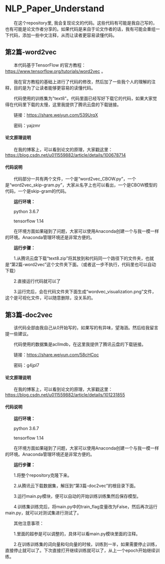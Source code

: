 # NLP_Paper_Understand
&ensp;&ensp;&ensp;&ensp;在这个repository里, 我会复现论文的代码。这些代码有可能是我自己写的，也有可能是论文作者分享的。如果代码是来自于论文作者的话，我有可能会重组一下代码，添加一些中文注释，从而让读者更容易读懂代码。

## 第2篇-word2vec

&ensp;&ensp;&ensp;&ensp;本代码基于TensorFlow 的官方教程： https://www.tensorflow.org/tutorials/word2vec 。

&ensp;&ensp;&ensp;&ensp;我在官方教程的基础上进行了代码的修改，然后加了一些我个人的理解的注释，目的是为了让读者能够更容易的读懂代码。

&ensp;&ensp;&ensp;&ensp;代码使用的训练集为"text8"。代码里面已经写好下载它的代码，如果大家觉得在代码里下载的太慢，这里我提供了腾讯云盘的下载链接。

&ensp;&ensp;&ensp;&ensp;链接：https://share.weiyun.com/539UrqX 

&ensp;&ensp;&ensp;&ensp;密码：yajzmr

#### 论文原理说明

&ensp;&ensp;&ensp;&ensp;在我的博客上，可以看到论文的原理，大家戳这里：https://blog.csdn.net/u011559882/article/details/100678714

#### 代码说明

&ensp;&ensp;&ensp;&ensp;代码部分一共有两个文件，一个是“word2vec_CBOW.py”，一个是“word2vec_skip-gram.py”，大家从名字上也可以看出，一个是CBOW模型的代码，一个是skip-gram的代码。

&ensp;&ensp;&ensp;&ensp;**运行环境：**

&ensp;&ensp;&ensp;&ensp;python 3.6.7

&ensp;&ensp;&ensp;&ensp;tensorflow 1.14

&ensp;&ensp;&ensp;&ensp;在环境方面如果碰到了问题，大家可以使用Anaconda创建一个与我一模一样的环境。Anaconda管理环境还是非常方便的。

&ensp;&ensp;&ensp;&ensp;**运行步骤：**

&ensp;&ensp;&ensp;&ensp;1.从腾讯云盘下载“text8.zip”将其放到和代码同一个路径下的文件夹，也就是“第2篇-word2vec”这个文件夹下面。（或者这一步不执行，代码里也可以自动下载）

&ensp;&ensp;&ensp;&ensp;2.直接运行代码就可以了

&ensp;&ensp;&ensp;&ensp;3.运行完后，会在代码文件夹下面生成“wordvec_visualization.png”文件，这个是可视化文件，可以随意删除，没关系的。



## 第3篇-doc2vec

&ensp;&ensp;&ensp;&ensp;该代码全部由我自己从0开始写的，如果写的有异味，望海涵。然后给我留言提一些建议。

&ensp;&ensp;&ensp;&ensp;代码使用的数据集是aclImdb，在这里我提供了腾讯云盘的下载链接。

&ensp;&ensp;&ensp;&ensp;链接：https://share.weiyun.com/58cHCoc 

&ensp;&ensp;&ensp;&ensp;密码：g4jpl7

#### 论文原理说明

&ensp;&ensp;&ensp;&ensp;在我的博客上，可以看到论文的原理，大家戳这里：https://blog.csdn.net/u011559882/article/details/101231855

#### 代码说明

&ensp;&ensp;&ensp;&ensp;**运行环境：**

&ensp;&ensp;&ensp;&ensp;python 3.6.7

&ensp;&ensp;&ensp;&ensp;tensorflow 1.14

&ensp;&ensp;&ensp;&ensp;在环境方面如果碰到了问题，大家可以使用Anaconda创建一个与我一模一样的环境。Anaconda管理环境还是非常方便的。


&ensp;&ensp;&ensp;&ensp;**运行步骤：**

&ensp;&ensp;&ensp;&ensp;1.将整个repository克隆下来。

&ensp;&ensp;&ensp;&ensp;2.从腾讯云下载数据集，解压到“第3篇-doc2vec”的根目录下面。

&ensp;&ensp;&ensp;&ensp;3.运行main.py模块，便可以自动的开始训练训练集然后保存模型。

&ensp;&ensp;&ensp;&ensp;4.训练集训练完后，将main.py中的train_flag变量改为False，然后再次运行main.py，就可以对测试集进行测试了。

&ensp;&ensp;&ensp;&ensp;其他注意事项：

&ensp;&ensp;&ensp;&ensp;1.里面的超参是可以调整的，具体可以看main.py模块里面的注释。

&ensp;&ensp;&ensp;&ensp;2.在训练训练集的词向量和句向量的时候，训练到一半，如果需要停止训练，直接停止就可以了。下次直接打开继续训练就可以了，从上一个epoch开始继续训练。